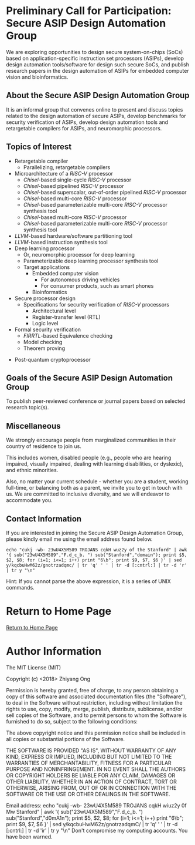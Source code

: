 # Preliminary Call for Participation: Secure ASIP Design Automation Group


We are exploring opportunities to design secure system-on-chips (SoCs) based
	on application-specific instruction set processors (ASIPs), develop design
	automation tools/software for design such secure SoCs, and publish
	research papers in the design automation of ASIPs for embedded computer
	vision and bioinformatics.

##	About the Secure ASIP Design Automation Group

It is an informal group that convenes online to present and discuss topics related
	to the design automation of secure ASIPs, develop benchmarks for security
	verification of ASIPs, develop design automation tools and retargetable
	compilers for ASIPs, and neuromorphic processors.


##	Topics of Interest


+ Retargetable compiler
	- Parallelizing, retargetable compilers
+ Microarchitecture of a *RISC-V* processor
	- *Chisel*-based single-cycle *RISC-V* processor
	- *Chisel*-based pipelined *RISC-V* processor
	- *Chisel*-based superscalar, out-of-order pipelined *RISC-V* processor
	- *Chisel*-based multi-core *RISC-V* processor
	- *Chisel*-based parameterizable multi-core *RISC-V* processor synthesis tool
	- *Chisel*-based multi-core *RISC-V* processor
	- *Chisel*-based parameterizable multi-core *RISC-V* processor synthesis tool
+ *LLVM*-based hardware/software partitioning tool
+ *LLVM*-based instruction synthesis tool
+ Deep learning processor
	- Or, neuromorphic processor for deep learning
	- Parameterizable deep learning processor synthesis tool
	- Target applications
		* Embedded computer vision
			+ For autonomous driving vehicles
			+ For consumer products, such as smart phones
		* Bioinformatics
+ Secure processor design
	- Specifications for security verification of *RISC-V* processors
		* Architectural level
		* Register-transfer level (RTL)
		* Logic level
+ Formal security verification
	- *FIRRTL*-based Equivalence checking
	- Model checking
	- Theorem proving
- Post-quantum cryptoprocessor
	




## Goals of the Secure ASIP Design Automation Group

To publish peer-reviewed conference or journal papers based on selected research topic(s).



## Miscellaneous

We strongly encourage people from marginalized communities in their country of
	residence to join us.

This includes women, disabled people (e.g., people who are hearing impaired,
	visually impaired, dealing with learning disabilities, or dyslexic), and ethnic
	minorities.

Also, no matter your current schedule - whether you are a student, working
	full-time, or balancing both as a parent, we invite you to get in touch with us.
	We are committed to inclusive diversity, and we will endeavor to
		accommodate you.





##	Contact Information

If you are interested in joining the Secure ASIP Design Automation Group, please kindly email me using the email address found below. 

	echo "cukj -wb- 23wU4X5M589 TROJANS cqkH wuz2y of the Stanford" | awk '{ sub("23wU4X5M589","F.d_c_b. ") sub("Stanford","domain"); print $5, $2, $8; for (i=1; i<=1; i++) print "6\b"; print $9, $7, $6 }' | sed y/kqcbuHwM62z/gnotrzadqmc/ | tr 'q' ' ' | tr -d [:cntrl:] | tr -d 'r' | tr y "\n"

Hint: If you cannot parse the above expression, it is a series of UNIX commands.


#	Return to Home Page

[Return to Home Page](../README.md)

#	Author Information

The MIT License (MIT)

Copyright (c) <2018> Zhiyang Ong

Permission is hereby granted, free of charge, to any person obtaining a copy of this software and associated documentation files (the "Software"), to deal in the Software without restriction, including without limitation the rights to use, copy, modify, merge, publish, distribute, sublicense, and/or sell copies of the Software, and to permit persons to whom the Software is furnished to do so, subject to the following conditions:

The above copyright notice and this permission notice shall be included in all copies or substantial portions of the Software.

THE SOFTWARE IS PROVIDED "AS IS", WITHOUT WARRANTY OF ANY KIND, EXPRESS OR IMPLIED, INCLUDING BUT NOT LIMITED TO THE WARRANTIES OF MERCHANTABILITY, FITNESS FOR A PARTICULAR PURPOSE AND NONINFRINGEMENT. IN NO EVENT SHALL THE AUTHORS OR COPYRIGHT HOLDERS BE LIABLE FOR ANY CLAIM, DAMAGES OR OTHER LIABILITY, WHETHER IN AN ACTION OF CONTRACT, TORT OR OTHERWISE, ARISING FROM, OUT OF OR IN CONNECTION WITH THE SOFTWARE OR THE USE OR OTHER DEALINGS IN THE SOFTWARE.

Email address: echo "cukj -wb- 23wU4X5M589 TROJANS cqkH wiuz2y 0f Mw Stanford" | awk '{ sub("23wU4X5M589","F.d_c_b. ") sub("Stanford","d0mA1n"); print $5, $2, $8; for (i=1; i<=1; i++) print "6\b"; print $9, $7, $6 }' | sed y/kqcbuHwM62z/gnotrzadqmC/ | tr 'q' ' ' | tr -d [:cntrl:] | tr -d 'ir' | tr y "\n"		Don't compromise my computing accounts. You have been warned.


